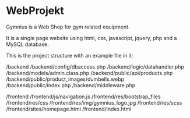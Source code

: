 # WebProjekt

Gymnius is a Web Shop for gym related equipment.

It is a single page website using html, css, javascript, jquery, php and a MySQL database.

This is the project structure with an example file in it:

/backend
/backend/config/dbaccess.php
/backend/logic/datahandler.php
/backend/models/admin.class.php
/backend/public/api/products.php
/backend/public/product_images/dumbells.webp
/backend/public/index.php
/backend/middleware.php

/frontend
/frontend/js/navigation.js
/frontend/res/bootstrap_files
/frontend/res/css
/frontend/res/img/gymnius_logo.jpg
/frontend/res/scss
/frontend/sites/homepage.html
/frontend/index.html
